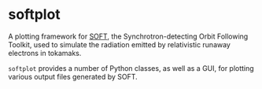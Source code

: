 # softplot
A plotting framework for [SOFT](https://github.com/hoppe93/SOFT2), the
Synchrotron-detecting Orbit Following Toolkit, used to simulate the radiation
emitted by relativistic runaway electrons in tokamaks.

``softplot`` provides a number of Python classes, as well as a GUI, for plotting
various output files generated by SOFT.

